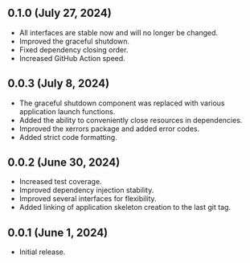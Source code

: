 ## 0.1.0 (July 27, 2024)

* All interfaces are stable now and will no longer be changed.
* Improved the graceful shutdown.
* Fixed dependency closing order.
* Increased GitHub Action speed.

## 0.0.3 (July 8, 2024)

* The graceful shutdown component was replaced with various application launch functions.
* Added the ability to conveniently close resources in dependencies.
* Improved the xerrors package and added error codes.
* Added strict code formatting.

## 0.0.2 (June 30, 2024)

* Increased test coverage.
* Improved dependency injection stability.
* Improved several interfaces for flexibility.
* Added linking of application skeleton creation to the last git tag.

## 0.0.1 (June 1, 2024)

* Initial release.
